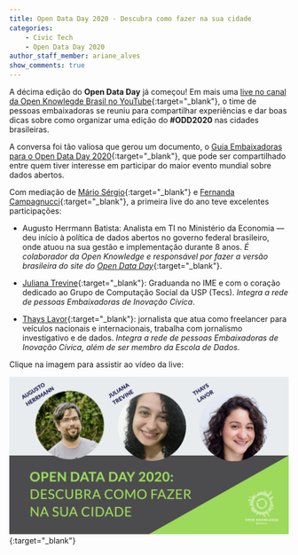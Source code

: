```yaml
---
title: Open Data Day 2020 - Descubra como fazer na sua cidade
categories:
    - Civic Tech
    - Open Data Day 2020
author_staff_member: ariane_alves
show_comments: true
---
```

A décima edição do __Open Data Day__ já começou! Em mais uma [live no canal da Open Knowlegde Brasil no YouTube](https://youtu.be/MGceIuNm2xY){:target="_blank"}, o time de pessoas embaixadoras se reuniu para compartilhar experiências e dar boas dicas sobre como organizar uma edição do __#ODD2020__ nas cidades brasileiras. 

A conversa foi tão valiosa que gerou um documento, o [Guia Embaixadoras para o Open Data Day 2020](https://github.com/okfn-brasil/embaixadoras/blob/master/Guia-ODD/Guia-ODD2020.md){:target="_blank"}, que pode ser compartilhado entre quem tiver interesse em participar do maior evento mundial sobre dados abertos. 


Com mediação de [Mário Sérgio](https://twitter.com/sergiomarioq){:target="_blank"} e [Fernanda Campagnucci](https://twitter.com/fecampa){:target="_blank"}, a primeira live do ano teve excelentes participações:

-   Augusto Herrmann Batista: Analista em TI no Ministério da Economia — deu início à política de dados abertos no governo federal brasileiro, onde atuou na sua gestão e implementação durante 8 anos. _É colaborador da Open Knowledge e responsável por fazer a versão brasileira do site do_ [_Open Data Day_](https://opendataday.org/pt_br/){:target="_blank"}.

-   [Juliana Trevine](https://twitter.com/_jtrevine){:target="_blank"}: Graduanda no IME e com o coração dedicado ao Grupo de Computação Social da USP (Tecs). _Integra a rede de pessoas Embaixadoras de Inovação Cívica_.

-   [Thays Lavor](https://twitter.com/thayslavor){:target="_blank"}: jornalista que atua como freelancer para veículos nacionais e internacionais, trabalha com jornalismo investigativo e de dados. _Integra a rede de pessoas Embaixadoras de Inovação Cívica, além de ser membro da Escola de Dados_.

Clique na imagem para assistir ao vídeo da live:

[![Live sobre Open Data Day](/images/posts/2020-01-21-capa-live-ODD.png)](https://youtu.be/MGceIuNm2xY){:target="_blank"}  
